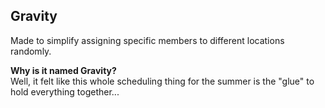 ## Gravity

Made to simplify assigning specific members to different locations randomly.

**Why is it named Gravity?**  
Well, it felt like this whole scheduling thing for the summer is the "glue" to hold everything together...